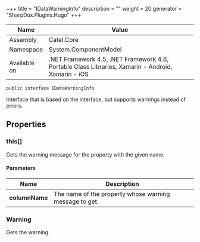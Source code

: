 

+++
title = "IDataWarningInfo" 
description = ""
weight = 20
generator = "SharpDox.Plugins.Hugo"
+++

Name|Value
---|---
Assembly|Catel.Core
Namespace|System.ComponentModel
Available on|.NET Framework 4.5, .NET Framework 4.6, Portable Class Libraries, Xamarin - Android, Xamarin - iOS

```
public interface IDataWarningInfo
```

Interface that is based on the interface, but supports warnings instead of errors.

## Properties

### this[]

Gets the warning message for the property with the given name.

#### Parameters

Name|Description
---|---
**columnName**|The name of the property whose warning message to get.

### Warning

Gets the warning.

